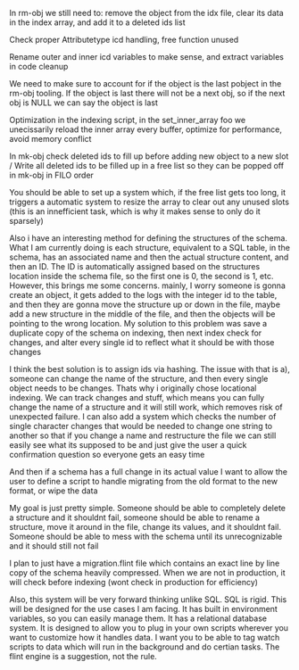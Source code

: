 In rm-obj we still need to: remove the object from the idx file, clear its data in the index array, and add it to a deleted ids list

Check proper Attributetype icd handling, free function unused

Rename outer and inner icd variables to make sense, and extract variables in code cleanup

We need to make sure to account for if the object is the last pobject in the rm-obj tooling. If the object is last there will not be a next obj, so if the next obj is NULL we can say the object is last

Optimization in the indexing script, in the set_inner_array foo we unecissarily reload the inner array every buffer, optimize for performance, avoid memory conflict

In mk-obj check deleted ids to fill up before adding new object to a new slot / Write all deleted ids to be filled up in a free list so they can be popped off in mk-obj in FILO order

You should be able to set up a system which, if the free list gets too long, it triggers a automatic system to resize the array to clear out any unused slots (this is an innefficient task, which is why it makes sense to only do it sparsely)

Also i have an interesting method for defining the structures of the schema. What I am currently doing is each structure, equivalent to a SQL table, in the schema, has an associated name and then the actual structure content, and then an ID. The ID is automatically assigned based on the structures location inside the schema file, so the first one is 0, the second is 1, etc. However, this brings me some concerns. mainly, I worry someone is gonna create an object, it gets added to the logs with the integer id to the table, and then they are gonna move the structure up or down in the file, maybe add a new structure in the middle of the file, and then the objects will be pointing to the wrong location. My solution to this problem was save a duplicate copy of the schema on indexing, then next index check for changes, and alter every single id to reflect what it should be with those changes

I think the best solution is to assign ids via hashing. The issue with that is a), someone can change the name of the structure, and then every single object needs to be changes. Thats why i originally chose locational indexing. We can track changes and stuff, which means you can fully change the name of a structure and it will still work, which removes risk of unexpected failure. I can also add a system which checks the number of single character changes that would be needed to change one string to another so that if you change a name and restructure the file we can still easily see what its supposed to be and just give the user a quick confirmation question so everyone gets an easy time 

And then if a schema has a full change in its actual value I want to allow the user to define a script to handle migrating from the old format to the new format, or wipe the data 

My goal is just pretty simple. Someone should be able to completely delete a structure and it shouldnt fail, someone should be able to rename a structure, move it around in the file, change its values, and it shouldnt fail. Someone should be able to mess with the schema until its unrecognizable and it should still not fail

I plan to just have a migration.flint file which contains an exact line by line copy of the schema heavily compressed. When we are not in production, it will check before indexing (wont check in production for efficiency)

Also, this system will be very forward thinking unlike SQL. SQL is rigid. This will be designed for the use cases I am facing. It has built in environment variables, so you can easily manage them. It has a relational database system. It is designed to allow you to plug in your own scripts wherever you want to customize how it handles data. I want you to be able to tag watch scripts to data which will run in the background and do certian tasks. The flint engine is a suggestion, not the rule. 